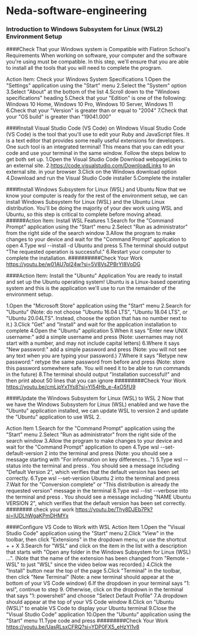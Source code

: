 # Neda-software-engineering
### Introduction to Windows Subsystem for Linux (WSL2) Environment Setup
####Check That your Windows system is Compatible with Flatiron School's Requirements
When working on software, your computer and the software you're using must be compatible. In this step, we'll ensure that you are able to install all the tools that you will need to complete the program.

Action Item: Check your Windows System Specifications
1.Open the "Settings" application using the "Start" menu
2.Select the "System" option
3.Select "About" at the bottom of the list
4.Scroll down to the "Windows specifications" heading
5.Check that your "Edition" is one of the following: Windows 10 Home, Windows 10 Pro, Windows 10 Server, Windows 11
6.Check that your "Version" is greater than or equal to "2004"
7.Check that your "OS build" is greater than "19041.000"

####Install Visual Studio Code (VS Code) on Windows
Visual Studio Code (VS Code) is the tool that you'll use to edit your Ruby and JavaScript files. It is a text editor that provides some really useful extensions for developers. One such tool is an integrated terminal! This means that you can edit your code and use your terminal in the same window. Follow the steps below to get both set up.
1.Open the Visual Studio Code Download webpageLinks to an external site. 2.https://code.visualstudio.com/DownloadLinks to an external site. in your browser
3.Click on the Windows download option
4.Download and run the Visual Studio Code installer
5.Complete the installer

####Install Windows Subsystem for Linux (WSL) and Ubuntu
Now that we know your computer is ready for the rest of the environment setup, we can install Windows Subsystem for Linux (WSL) and the Ubuntu Linux distribution. You'll be doing the majority of your dev work using WSL and Ubuntu, so this step is critical to complete before moving ahead.
######Action Item: Install WSL Features
1.Search for the "Command Prompt" application using the "Start" menu
2.Select "Run as administrator" from the right side of the search window
3.Allow the program to make changes to your device and wait for the "Command Prompt" application to open
4.Type wsl --install -d Ubuntu and press <Enter>
5.The terminal should output "The requested operation is successful."
6.Restart your computer to complete the installation.
##########Check Your Work https://youtu.be/w01AU7pl24w?si=5V8VsZPBrYI8VoDG

####Action Item: Install the "Ubuntu" Application
You are ready to install and set up the Ubuntu operating system! Ubuntu is a Linux-based operating system and this is the application we'll use to run the remainder of the environment setup.

1.Open the "Microsoft Store" application using the "Start" menu
2.Search for "Ubuntu" (Note: do not choose "Ubuntu 16.04 LTS", "Ubuntu 18.04 LTS", or "Ubuntu 20.04LTS". Instead, choose the option that has no number next to it.)
3.Click "Get" and "Install" and wait for the application installation to complete
4.Open the "Ubuntu" application
5.When it says "Enter new UNIX username:" add a simple username and press <Enter> (Note: usernames may not start with a number, and may not include capital letters)
6.Where it says "New password:" add a simple password and press <Enter> (Note: you will not see any text when you are typing your password.)
7.Where it says "Retype new password:" retype the same password from before and press <Enter> (Note: store this password somewhere safe. You will need it to be able to run commands in the future)
8.The terminal should output "Installation successful!" and then print about 50 lines that you can ignore
#########Check Your Work https://youtu.be/cmLjpYx1Ys8?si=Yl54Hb_e-4xO5fU9

####Update the Windows Subsystem for Linux (WSL) to WSL 2
Now that we have the Windows Subsystem for Linux (WSL) enabled and we have the "Ubuntu" application installed, we can update WSL to version 2 and update the "Ubuntu" application to use WSL 2.

Action Item
1.Search for the "Command Prompt" application using the "Start" menu
2.Select "Run as administrator" from the right side of the search window
3.Allow the program to make changes to your device and wait for the "Command Prompt" application to open
4.Type wsl --set-default-version 2 into the terminal and press <Enter> (Note: you should see a message starting with "For information on key differences…")
5.Type wsl --status into the terminal and press <Enter>. You should see a message including "Default Version 2", which verifies that the default version has been set correctly.
6.Type wsl --set-version Ubuntu 2 into the terminal and press <Enter>
7.Wait for the "Conversion complete" or "This distribution is already the requested version" message in the terminal
8.Type wsl --list --verbose into the terminal and press <Enter>. You should see a message including "NAME Ubuntu VERSION 2", which verifies that the default version has been set correctly.
######## check your work https://youtu.be/Thy8DJEb7Pk?si=IUDLhWgaKPmDHMYx

####Configure VS Code to Work with WSL
Action Item
1.Open the "Visual Studio Code" application using the "Start" menu
2.Click "View" in the toolbar, then click "Extensions" in the dropdown menu, or use the shortcut <Control> + <Shift> + X
3.Search for "WSL" and click on the item in the list with a description that starts with "Open any folder in the Windows Subsystem for Linux (WSL) …". (Note that the name of the extension has been changed from "Remote - WSL" to just "WSL" since the video below was recorded.)
4.Click the "Install" button near the top of the page
5.Click "Terminal" in the toolbar, then click "New Terminal" (Note: a new terminal should appear at the bottom of your VS Code window)
6.If the dropdown in your terminal says "1: wsl", continue to step 9. Otherwise, click on the dropdown in the terminal that says "1: powershell" and choose "Select Default Profile"
7.A dropdown should appear at the top of your VS Code window
8.Click on "Ubuntu (WSL)" to enable VS Code to display your Ubuntu terminal
9.Close the "Visual Studio Code" application
10.Open the "Ubuntu" application using the "Start" menu
11.Type code and press <Enter>
#########Check Your Work https://youtu.be/UasRLsxCFRQ?si=YDP0FX5_eHzYl1v8




